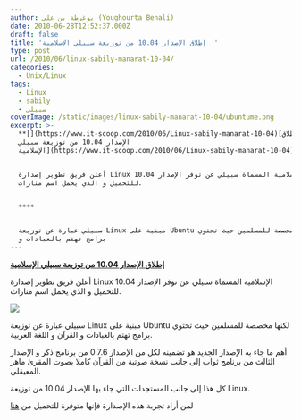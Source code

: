 ```yaml
---
author: يوغرطة بن علي (Youghourta Benali)
date: 2010-06-28T12:52:37.000Z
draft: false
title: 'إطلاق الإصدار 10.04 من توزيعة سبيلي الإسلامية  '
type: post
url: /2010/06/linux-sabily-manarat-10-04/
categories:
  - Unix/Linux
tags:
  - Linux
  - sabily
  - سبيلي
coverImage: /static/images/linux-sabily-manarat-10-04/ubuntume.png
excerpt: >-
  **[](https://www.it-scoop.com/2010/06/Linux-sabily-manarat-10-04)[إطلاق
  الإصدار 10.04 من توزيعة سبيلي
  الإسلامية](https://www.it-scoop.com/2010/06/Linux-sabily-manarat-10-04)**


  أعلن فريق تطوير إصدارة Linux الإسلامية المسماة سبيلي عن توفر الإصدار 10.04
  للتحميل و الذي يحمل اسم منارات.


  ****


  سبيلي عبارة عن توزيعة Linux مبنية على Ubuntu لكنها مخصصة للمسلمين حيث تحتوي
  برامج تهتم بالعبادات و
---
```

**[](https://www.it-scoop.com/2010/06/Linux-sabily-manarat-10-04)[إطلاق الإصدار 10.04 من توزيعة سبيلي الإسلامية](https://www.it-scoop.com/2010/06/Linux-sabily-manarat-10-04)**

أعلن فريق تطوير إصدارة Linux الإسلامية المسماة سبيلي عن توفر الإصدار 10.04 للتحميل و الذي يحمل اسم منارات.

**![](/static/images/linux-sabily-manarat-10-04/ubuntume.png)**

سبيلي عبارة عن توزيعة Linux مبنية على Ubuntu لكنها مخصصة للمسلمين حيث تحتوي برامج تهتم بالعبادات و القرآن و اللغة العربية.

أهم ما جاء به الإصدار الجديد هو تضمينه لكل من الإصدار 0.7.6 من برنامج ذكر و الإصدار الثالث من برنامج ثواب إلى جانب نسخة صوتية من القرآن كاملا بصوت المقرئ ماهر المعيقلي.

كل هذا إلى جانب المستجدات التي جاء بها الإصدار 10.04 من توزيعة Linux.

لمن أراد تجربة هذه الإصدارة فإنها متوفرة للتحميل من [هنا](http://www.sabily.org/website/index.php/en/sabily/downloads)
